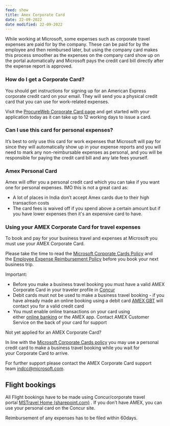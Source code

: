 ```yaml
---
feed: show
title: Amex Corporate Card
date: 22-09-2022
date modified: 22-09-2022
---
```


While working at Microsoft, some expenses such as corporate travel expenses are paid for by the company. These can be paid for by the employee and then reimbursed later, but using the company card makes this process smoother as the expenses on the company card show up on the portal automatically and Microsoft pays the credit card bill directly after the expense report is approved.


### How do I get a Corporate Card?

You should get instructions for signing up for an American Express corporate credit card on your email. They will send you a physical credit card that you can use for work-related expenses.

Visit the [ProcureWeb Corporate Card page](https://nam06.safelinks.protection.outlook.com/?url=https%3A%2F%2Fclick.email.microsoftemail.com%2F%3Fqs%3Da588f73cfe41b7e06abf97822fe4decbac1867bea4ff231158d575fbb57c435f830719f1db22f9bb362543b058367e392c63c0e75714efc7350254398bf226d9&data=05%7C01%7CGyan.Lakhwani%40microsoft.com%7Ccfb5339abe7d4185173c08da1b18d6cc%7C72f988bf86f141af91ab2d7cd011db47%7C0%7C0%7C637852090889506941%7CUnknown%7CTWFpbGZsb3d8eyJWIjoiMC4wLjAwMDAiLCJQIjoiV2luMzIiLCJBTiI6Ik1haWwiLCJXVCI6Mn0%3D%7C3000%7C%7C%7C&sdata=TCoHl5eez%2FK0xPJfB9s0i9nnEk4k8S75O7zCDpFB99U%3D&reserved=0 "https://nam06.safelinks.protection.outlook.com/?url=https%3A%2F%2Fclick.email.microsoftemail.com%2F%3Fqs%3Da588f73cfe41b7e06abf97822fe4decbac1867bea4ff231158d575fbb57c435f830719f1db22f9bb362543b058367e392c63c0e75714efc7350254398bf226d9&data=05%7C01%7CGyan") and get started with your application today as it can take up to 12 working days to issue a card. 

### Can I use this card for personal expenses?

It’s best to only use this card for work expenses that Microsoft will pay for since they will automatically show up in your expense reports and you will need to mark any non-reimbursable expenses as personal, and you will be responsible for paying the credit card bill and any late fees yourself.

### Amex Personal Card

Amex will offer you a personal credit card which you can take if you want one for personal expenses. IMO this is not a great card as:
- A lot of places in India don’t accept Amex cards due to their high transaction costs
- The card fees is waived off if you spend above a certain amount but if you have lower expenses then it's an expensive card to have.


### Using your AMEX Corporate Card for travel expenses

To book and pay for your business travel and expenses at Microsoft you must use your AMEX Corporate Card.  
  
Please take the time to read the [Microsoft Corporate Cards Policy](https://nam06.safelinks.protection.outlook.com/?url=https%3A%2F%2Fclick.email.microsoftemail.com%2F%3Fqs%3Da588f73cfe41b7e0fea852b9324dca8f4f6d4b45180b6b07b4f647e3b2f6ecc8cba33b9cfdad84cd38f3a66cb0fab6492d9a8e3933d17066de6f6b3731b1b3aa&data=05%7C01%7CGyan.Lakhwani%40microsoft.com%7Ccfb5339abe7d4185173c08da1b18d6cc%7C72f988bf86f141af91ab2d7cd011db47%7C0%7C0%7C637852090889506941%7CUnknown%7CTWFpbGZsb3d8eyJWIjoiMC4wLjAwMDAiLCJQIjoiV2luMzIiLCJBTiI6Ik1haWwiLCJXVCI6Mn0%3D%7C3000%7C%7C%7C&sdata=IzkdYmvxhrS0wpcAPkOj2vAz%2B83m%2FuaneBiXsnbXvr0%3D&reserved=0 "Original URL:
https://click.email.microsoftemail.com/?qs=a588f73cfe41b7e0fea852b9324dca8f4f6d4b45180b6b07b4f647e3b2f6ecc8cba33b9cfdad84cd38f3a66cb0fab6492d9a8e3933d17066de6f6b3731b1b3aa
Click to follow link.") and the [Employee Expense Reimbursement Policy](https://nam06.safelinks.protection.outlook.com/?url=https%3A%2F%2Fclick.email.microsoftemail.com%2F%3Fqs%3Da588f73cfe41b7e067324cfdf563a1c0489e4a18e4766a0dcd745ea2f319d3942ed31e402795fee62f1831405d057c4902a532d01f7ac224cc92bf5e0add7578&data=05%7C01%7CGyan.Lakhwani%40microsoft.com%7Ccfb5339abe7d4185173c08da1b18d6cc%7C72f988bf86f141af91ab2d7cd011db47%7C0%7C0%7C637852090889506941%7CUnknown%7CTWFpbGZsb3d8eyJWIjoiMC4wLjAwMDAiLCJQIjoiV2luMzIiLCJBTiI6Ik1haWwiLCJXVCI6Mn0%3D%7C3000%7C%7C%7C&sdata=hLpT%2FdcHdMIHWdaXFBTXS57oup%2Bx7Sx6oLpTkLMLTYY%3D&reserved=0 "https://nam06.safelinks.protection.outlook.com/?url=https%3A%2F%2Fclick.email.microsoftemail.com%2F%3Fqs%3Da588f73cfe41b7e067324cfdf563a1c0489e4a18e4766a0dcd745ea2f319d3942ed31e402795fee62f1831405d057c4902a532d01f7ac224cc92bf5e0add7578&data=05%7C01%7CGyan") before you book your next business trip.

Important:

-   Before you make a business travel booking you must have a valid AMEX Corporate Card in your traveler profile in [Concur](https://nam06.safelinks.protection.outlook.com/?url=https%3A%2F%2Fclick.email.microsoftemail.com%2F%3Fqs%3Da588f73cfe41b7e0955adb667c1dc5ec6808d92a29b545797d98b6effcfeefcc5caea1f3f8d6c262efda1011e4bb7fcc6c3285e64b6b07352e5b34bea43e0f58&data=05%7C01%7CGyan.Lakhwani%40microsoft.com%7Ccfb5339abe7d4185173c08da1b18d6cc%7C72f988bf86f141af91ab2d7cd011db47%7C0%7C0%7C637852090889506941%7CUnknown%7CTWFpbGZsb3d8eyJWIjoiMC4wLjAwMDAiLCJQIjoiV2luMzIiLCJBTiI6Ik1haWwiLCJXVCI6Mn0%3D%7C3000%7C%7C%7C&sdata=I4ZYKc1Uf1lp93kBqSsO7Tjb2sVj5kZlgz2C7o4VxmI%3D&reserved=0 "https://nam06.safelinks.protection.outlook.com/?url=https%3A%2F%2Fclick.email.microsoftemail.com%2F%3Fqs%3Da588f73cfe41b7e0955adb667c1dc5ec6808d92a29b545797d98b6effcfeefcc5caea1f3f8d6c262efda1011e4bb7fcc6c3285e64b6b07352e5b34bea43e0f58&data=05%7C01%7CGyan")
-   Debit cards must not be used to make a business travel booking - if you have already made an online booking using a debit card [AMEX GBT](https://nam06.safelinks.protection.outlook.com/?url=https%3A%2F%2Fclick.email.microsoftemail.com%2F%3Fqs%3Da588f73cfe41b7e002e2f529ed4a6c57844f09eef4c2a10e8fbc117f7a128edc9c9f5996a736423e9421f19c47e58deddd71dbda24462cef80989754eeef547d&data=05%7C01%7CGyan.Lakhwani%40microsoft.com%7Ccfb5339abe7d4185173c08da1b18d6cc%7C72f988bf86f141af91ab2d7cd011db47%7C0%7C0%7C637852090889506941%7CUnknown%7CTWFpbGZsb3d8eyJWIjoiMC4wLjAwMDAiLCJQIjoiV2luMzIiLCJBTiI6Ik1haWwiLCJXVCI6Mn0%3D%7C3000%7C%7C%7C&sdata=FNnpbDN10%2Br7o4OeLxvmgI4%2FQ3ls8CHRc8Zh87LQtpQ%3D&reserved=0 "https://nam06.safelinks.protection.outlook.com/?url=https%3A%2F%2Fclick.email.microsoftemail.com%2F%3Fqs%3Da588f73cfe41b7e002e2f529ed4a6c57844f09eef4c2a10e8fbc117f7a128edc9c9f5996a736423e9421f19c47e58deddd71dbda24462cef80989754eeef547d&data=05%7C01%7CGyan") will contact you for a valid credit card  
-   You must enable online transactions on your card using either [online banking](https://nam06.safelinks.protection.outlook.com/?url=https%3A%2F%2Fclick.email.microsoftemail.com%2F%3Fqs%3Da588f73cfe41b7e0ab3358ef465286d86d0c39fa2109571a5b4ff2c9b227885d6dbaf681b025a89dd893e6c586437841efa214a1eeac9ca43941995de63a512b&data=05%7C01%7CGyan.Lakhwani%40microsoft.com%7Ccfb5339abe7d4185173c08da1b18d6cc%7C72f988bf86f141af91ab2d7cd011db47%7C0%7C0%7C637852090889506941%7CUnknown%7CTWFpbGZsb3d8eyJWIjoiMC4wLjAwMDAiLCJQIjoiV2luMzIiLCJBTiI6Ik1haWwiLCJXVCI6Mn0%3D%7C3000%7C%7C%7C&sdata=CuLL24tB17wKOH199ARTsSq0YxSnHMt0woUhvxTaSdE%3D&reserved=0 "https://nam06.safelinks.protection.outlook.com/?url=https%3A%2F%2Fclick.email.microsoftemail.com%2F%3Fqs%3Da588f73cfe41b7e0ab3358ef465286d86d0c39fa2109571a5b4ff2c9b227885d6dbaf681b025a89dd893e6c586437841efa214a1eeac9ca43941995de63a512b&data=05%7C01%7CGyan") or the AMEX app. Contact AMEX Customer Service on the back of your card for support

Not yet applied for an AMEX Corporate Card?

In line with the [Microsoft Corporate Cards policy](https://nam06.safelinks.protection.outlook.com/?url=https%3A%2F%2Fclick.email.microsoftemail.com%2F%3Fqs%3Da588f73cfe41b7e07e5bb826034e41d0316cdb3d9f2e3ce284effbd3d425f1cc61f154324eb4e1b8528e88efc2b7a55e35fb0f76337690c50b71ecaee71fee9a&data=05%7C01%7CGyan.Lakhwani%40microsoft.com%7Ccfb5339abe7d4185173c08da1b18d6cc%7C72f988bf86f141af91ab2d7cd011db47%7C0%7C0%7C637852090889556941%7CUnknown%7CTWFpbGZsb3d8eyJWIjoiMC4wLjAwMDAiLCJQIjoiV2luMzIiLCJBTiI6Ik1haWwiLCJXVCI6Mn0%3D%7C3000%7C%7C%7C&sdata=GUG84h3pTVvLdr29xR4SUlcwLjgS%2B1E%2FSs%2FoVAdmmNM%3D&reserved=0 "https://nam06.safelinks.protection.outlook.com/?url=https%3A%2F%2Fclick.email.microsoftemail.com%2F%3Fqs%3Da588f73cfe41b7e07e5bb826034e41d0316cdb3d9f2e3ce284effbd3d425f1cc61f154324eb4e1b8528e88efc2b7a55e35fb0f76337690c50b71ecaee71fee9a&data=05%7C01%7CGyan") you may use a personal credit card to make a business travel booking while you wait for your Corporate Card to arrive.  
  
For further support please contact the AMEX Corporate Card support team [indcc@microsoft.com](mailto:indcc@microsoft.com?subject= "mailto:indcc@microsoft.com?subject=").

## Flight bookings

All Flight bookings have to be made using Concur/corporate travel portal [MSTravel Home (sharepoint.com)](https://nam06.safelinks.protection.outlook.com/?url=https%3A%2F%2Fmicrosoft.sharepoint.com%2Fteams%2FMyTravel&data=04%7C01%7CGyan.Lakhwani%40microsoft.com%7Cf8e984619d174f72941a08d9fa16db48%7C72f988bf86f141af91ab2d7cd011db47%7C0%7C0%7C637815798431010602%7CUnknown%7CTWFpbGZsb3d8eyJWIjoiMC4wLjAwMDAiLCJQIjoiV2luMzIiLCJBTiI6Ik1haWwiLCJXVCI6Mn0%3D%7C3000&sdata=7ZnU3ncXiAJF82NG747EuuJtsy0OiT7Vjou5qdCoLYc%3D&reserved=0 "https://nam06.safelinks.protection.outlook.com/?url=https%3A%2F%2Fmicrosoft.sharepoint.com%2Fteams%2FMyTravel&data=04%7C01%7CGyan.Lakhwani%40microsoft.com%7Cf8e984619d174f72941a08d9fa16db48%7C72f988bf86f141af91ab2d7cd011db47%7C0%7C0%7C637815798431010602%7") . If you don’t have AMEX, you can use your personal card on the Concur site.

Reimbursement of any expenses has to be filed within 60days.